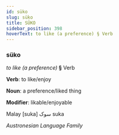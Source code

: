 ```yaml
---
id: süko
slug: süko
title: SÜKO
sidebar_position: 398
hoverText: to like (a preference) § Verb
---
```


### süko

*to like (a preference)* **§** Verb

**Verb**: to like/enjoy

**Noun**: a preference/liked thing

**Modifier**: likable/enjoyable

Malay ⁧ suka سوک  [suka]

*Austronesian Language Family*